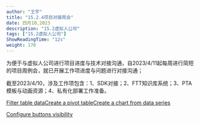 ```yaml
---
author: "王宇"
title: "15.2.4项目对接周会"
date: 四月10,2023
description: "15.2虚拟人公司"
tags: ["15.2虚拟人公司"]
ShowReadingTime: "12s"
weight: 170
---
```

为便于与虚拟人公司进行项目进度与技术对接沟通，自2023/4/11起每周进行简短的项目周例会，就已开展工作项进度与问题进行对接沟通；

截至2023/4/10，涉及工作项包含：1、SDK对接；2、FTT知识库系统；3、PTA模板与动画资源；4、私有化部署工作准备。

[Filter table data](#)[Create a pivot table](#)[Create a chart from data series](#)

[Configure buttons visibility](/users/tfac-settings.action)